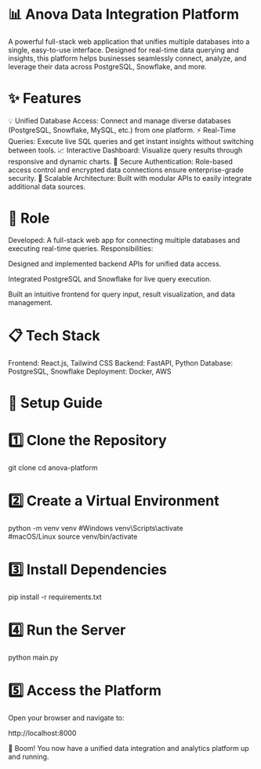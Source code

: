 # 📊 Anova Data Integration Platform

A powerful full-stack web application that unifies multiple databases into a single, easy-to-use interface. Designed for real-time data querying and insights, this platform helps businesses seamlessly connect, analyze, and leverage their data across PostgreSQL, Snowflake, and more.

# ✨ Features

💡 Unified Database Access: Connect and manage diverse databases (PostgreSQL, Snowflake, MySQL, etc.) from one platform.
⚡ Real-Time Queries: Execute live SQL queries and get instant insights without switching between tools.
📈 Interactive Dashboard: Visualize query results through responsive and dynamic charts.
🔐 Secure Authentication: Role-based access control and encrypted data connections ensure enterprise-grade security.
🧩 Scalable Architecture: Built with modular APIs to easily integrate additional data sources.

# 🧠 Role

Developed: A full-stack web app for connecting multiple databases and executing real-time queries.
Responsibilities:

Designed and implemented backend APIs for unified data access.

Integrated PostgreSQL and Snowflake for live query execution.

Built an intuitive frontend for query input, result visualization, and data management.

# 📋 Tech Stack

Frontend: React.js, Tailwind CSS
Backend: FastAPI, Python
Database: PostgreSQL, Snowflake
Deployment: Docker, AWS

# 🚀 Setup Guide
# 1️⃣ Clone the Repository
git clone <repo-link>
cd anova-platform

# 2️⃣ Create a Virtual Environment
python -m venv venv
#Windows
venv\Scripts\activate  
#macOS/Linux
source venv/bin/activate  

# 3️⃣ Install Dependencies
pip install -r requirements.txt

# 4️⃣ Run the Server
python main.py

# 5️⃣ Access the Platform

Open your browser and navigate to:

http://localhost:8000


🎉 Boom! You now have a unified data integration and analytics platform up and running.
